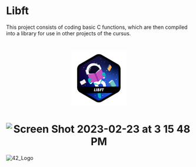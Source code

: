 # Libft

  This project consists of coding basic C functions, which are then compiled into a library for use in other projects of the cursus.

  <h1 align="center"><a href="https://github.com/myagjz/42-libft"><img src="https://github.com/myagjz/42-Project-Badges/blob/main/libftn.png" alt="42 Badge" style="max-width: 100%;"></a></h1>
  
  <h1 align="center"><img width="199" alt="Screen Shot 2023-02-23 at 3 15 48 PM" src="https://user-images.githubusercontent.com/112881823/220903261-a9956093-352a-463e-a943-de87af790381.png"></h1> 
   

![42_Logo](https://user-images.githubusercontent.com/112881823/235374103-65e658cc-03d2-445e-a53d-91189acd4bc4.png)
